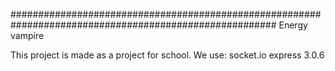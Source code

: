 ########################################################################################################
Energy vampire

This project is made as a project for school.
We use:
socket.io
express 3.0.6